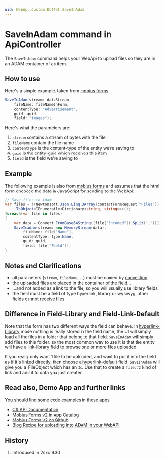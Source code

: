 ```yaml
---
uid: WebApi.Custom.DotNet.SaveInAdam
---
```


# SaveInAdam command in ApiController

The `SaveInAdam` command helps your WebApi to upload files so they are in an ADAM container of an item.

## How to use
Here's a simple example, taken from [mobius forms](https://github.com/2sic/app-mobius-forms/blob/master/api/FormController.cs)

```c#
SaveInAdam(stream: dataStream,
    fileName: fileNameInForm,
    contentType: "Advertisement",
    guid: guid,
    field: "Images");
```

Here's what the parameters are:

1. `stream` contains a stream of bytes with the file
1. `fileName` contain the file name
1. `contentType` is the content-type of the entity we're saving to
1. `guid` is the entity-guid which receives this item
1. `field` is the field we're saving to

## Example

The following example is also from [mobius forms](https://github.com/2sic/app-mobius-forms/blob/master/api/FormController.cs) and assumes that the html form encoded the data in JavaScript for sending to the WebApi:

```c#
// Save files to Adam
var files = ((Newtonsoft.Json.Linq.JArray)contactFormRequest["Files"])
    .ToObject<IEnumerable<Dictionary<string, string>>>();
foreach(var file in files)
{
    var data = Convert.FromBase64String((file["Encoded"]).Split(',')[1]);
    SaveInAdam(stream: new MemoryStream(data),
        fileName: file["Name"],
        contentType: type.Name,
        guid: guid,
        field: file["Field"]);
}

```


## Notes and Clarifications

* all parameters (`stream`, `fileName`, ...) must be named by [convention](xref:HowTo.DynamicCode.NamedParameters)
* the uploaded files are placed in the container of the field...
* ...and not added as a link to the file, so you will usually use library fields
* the field must be a field of type hyperlink, library or wysiwyg, other fields cannot receive files


## Difference in Field-Library and Field-Link-Default

Note that the form has two different ways the field can behave. In [hyperlink-Library](xref:Specs.Data.Inputs.Hyperlink-Library) mode nothing is really stored in the field name, the UI will simply load all the files in a folder that belong to that field. `SaveInAdam` will simply add files to this folder, so the most common way to use it is that the entity will have a link-library field to browse one or more files uploaded. 

If you really only want 1 file to be uploaded, and want to put it into the field as if it's linked directly, then choose a [hyperlink-default](xref:Specs.Data.Inputs.Hyperlink-Default) field. `SaveInAdam` will give you a IFileObject which has an `Id`. Use that to create a `file:72` kind of link and add it to data you just created. 

## Read also, Demo App and further links

You should find some code examples in these apps

* [C# API Documentation](xref:ToSic.Sxc.Dnn.ApiController.SaveInAdam)
* [Mobius Forms v2 in App Catalog](xref:App.Mobius)
* [Mobius Forms v2 on Github](https://github.com/2sic/app-mobius-forms)
* [Blog Recipe for uploading into ADAM in your WebAPI](https://2sxc.org/en/blog/post/recipe-form-files-saveinadam-in-your-custom-webapi)

## History

1. Introduced in 2sxc 9.30
